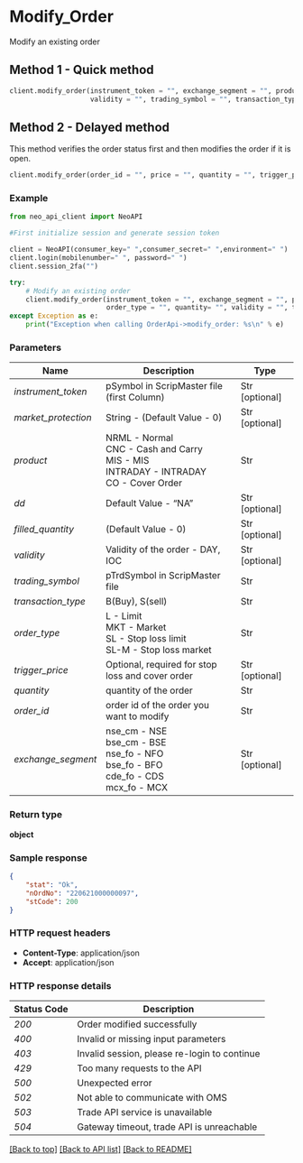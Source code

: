 # **Modify_Order**
Modify an existing order

## **Method 1 - Quick method**
```python
client.modify_order(instrument_token = "", exchange_segment = "", product = "", price = "", order_type = "", quantity= "",
                    validity = "", trading_symbol = "", transaction_type = "", order_id = "")
````

## **Method 2 - Delayed method**
This method verifies the order status first and then modifies the order if it is open.
```python
client.modify_order(order_id = "", price = "", quantity = "", trigger_price = "", validity = "", order_type = "", amo = "")
````

### Example


```python
from neo_api_client import NeoAPI

#First initialize session and generate session token

client = NeoAPI(consumer_key=" ",consumer_secret=" ",environment=" ")
client.login(mobilenumber=" ", password=" ")
client.session_2fa("")

try:
    # Modify an existing order
    client.modify_order(instrument_token = "", exchange_segment = "", product = "", price = "", 
                        order_type = "", quantity= "", validity = "", trading_symbol = "",transaction_type = "", order_id = "", amo = "")
except Exception as e:
    print("Exception when calling OrderApi->modify_order: %s\n" % e)

```
### Parameters

| Name                 | Description                                                                                                              | Type           |
|----------------------|--------------------------------------------------------------------------------------------------------------------------|----------------|
| *instrument_token*   | pSymbol in ScripMaster file (first Column)                                                                               | Str [optional] |
| *market_protection*  | String - (Default Value - 0)                                                                                             | Str [optional] |
| *product*            | NRML - Normal<br/>CNC - Cash and Carry<br/>MIS - MIS<br/>INTRADAY - INTRADAY<br/>CO - Cover Order  | Str            |
| *dd*                 | Default Value - “NA”                                                                                                     | Str [optional] |
| *filled_quantity*    | (Default Value - 0)                                                                                                      | Str [optional] |
| *validity*           | Validity of the order - DAY, IOC                                                                                         | Str [optional] |
| *trading_symbol*     | pTrdSymbol in ScripMaster file                                                                                          | Str            |
| *transaction_type*   | B(Buy), S(sell)                                                                                                          | Str            |
| *order_type*         | L - Limit<br/>MKT - Market<br/>SL - Stop loss limit<br/>SL-M - Stop loss market                                          | Str            |
| *trigger_price*      | Optional, required for stop loss and cover order                                                          | Str [optional] |
| *quantity*           | quantity of the order                                                                                        | Str            |
| *order_id*           | order id of the order you want to modify                                                                                       | Str            |
| *exchange_segment*   | nse_cm - NSE<br/>bse_cm - BSE<br/>nse_fo - NFO<br/>bse_fo - BFO<br/>cde_fo - CDS<br/>mcx_fo - MCX                        | Str [optional] |

### Return type

**object**

### Sample response

```json
{
    "stat": "Ok",
    "nOrdNo": "220621000000097",
    "stCode": 200
}

```

### HTTP request headers

 - **Content-Type**: application/json
 - **Accept**: application/json

### HTTP response details
| Status Code | Description                                  |
|-------------|----------------------------------------------|
| *200*       | Order modified successfully                  |
| *400*       | Invalid or missing input parameters          |
| *403*       | Invalid session, please re-login to continue |
| *429*       | Too many requests to the API                 |
| *500*       | Unexpected error                             |
| *502*       | Not able to communicate with OMS             |
| *503*       | Trade API service is unavailable             |
| *504*       | Gateway timeout, trade API is unreachable    |

[[Back to top]](#) [[Back to API list]](../README.md#documentation-for-api-endpoints)  [[Back to README]](../README.md)
